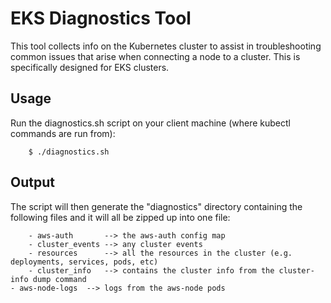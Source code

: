 # EKS Diagnostics Tool

This tool collects info on the Kubernetes cluster to assist in troubleshooting common issues that arise when connecting a node to a cluster. This is specifically designed for EKS clusters.

## Usage
Run the diagnostics.sh script on your client machine (where kubectl commands are run from):
   
        $ ./diagnostics.sh
        
## Output
The script will then generate the "diagnostics" directory containing the following files and it will all be zipped up into one file:

        - aws-auth       --> the aws-auth config map
        - cluster_events --> any cluster events
        - resources      --> all the resources in the cluster (e.g. deployments, services, pods, etc)
        - cluster_info   --> contains the cluster info from the cluster-info dump command
	- aws-node-logs  --> logs from the aws-node pods




